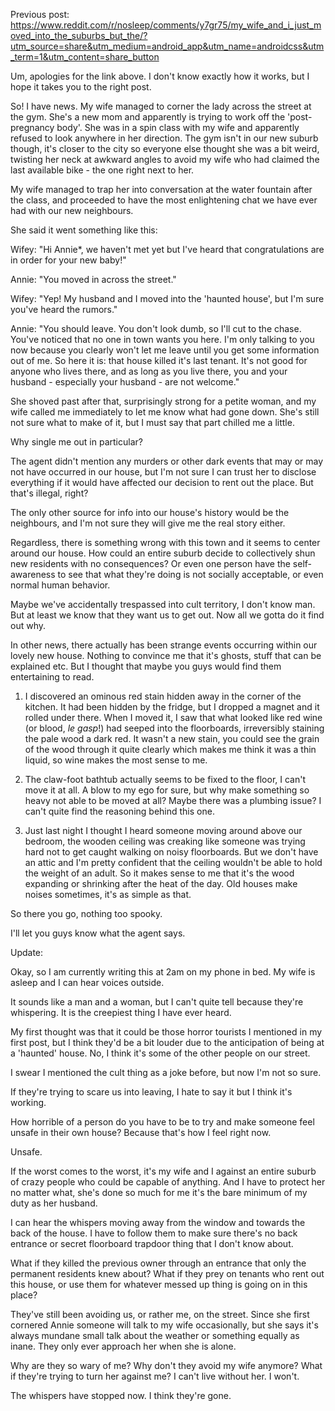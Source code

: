 Previous post: https://www.reddit.com/r/nosleep/comments/y7gr75/my_wife_and_i_just_moved_into_the_suburbs_but_the/?utm_source=share&utm_medium=android_app&utm_name=androidcss&utm_term=1&utm_content=share_button

Um, apologies for the link above. I don't know exactly how it works, but I hope it takes you to the right post.

So! I have news. My wife managed to corner the lady across the street at the gym. She's a new mom and apparently is trying to work off the 'post-pregnancy body'. She was in a spin class with my wife and apparently refused to look anywhere in her direction. The gym isn't in our new suburb though, it's closer to the city so everyone else thought she was a bit weird, twisting her neck at awkward angles to avoid my wife who had claimed the last available bike - the one right next to her.

My wife managed to trap her into conversation at the water fountain after the class, and proceeded to have the most enlightening chat we have ever had with our new neighbours. 

She said it went something like this:

Wifey: "Hi Annie*, we haven't met yet but I've heard that congratulations are in order for your new baby!"

Annie: "You moved in across the street."

Wifey: "Yep! My husband and I moved into the 'haunted house', but I'm sure you've heard the rumors."

Annie: "You should leave. You don't look dumb, so I'll cut to the chase. You've noticed that no one in town wants you here. I'm only talking to you now because you clearly won't let me leave until you get some information out of me. So here it is: that house killed it's last tenant. It's not good for anyone who lives there, and as long as you live there, you and your husband - especially your husband - are not welcome."

She shoved past after that, surprisingly strong for a petite woman, and my wife called me immediately to let me know what had gone down. She's still not sure what to make of it, but I must say that part chilled me a little.

Why single me out in particular? 

The agent didn't mention any murders or other dark events that may or may not have occurred in our house, but I'm not sure I can trust her to disclose everything if it would have affected our decision to rent out the place. But that's illegal, right? 

The only other source for info into our house's history  would be the neighbours, and I'm not sure they will give me the real story either.

Regardless, there is something wrong with this town and it seems to center around our house. How could an entire suburb decide to collectively shun new residents with no consequences? Or even one person have the self-awareness to see  that what they're doing is not socially acceptable, or even normal human behavior.

Maybe we've accidentally trespassed into cult territory, I don't know man. But at least we know that they want us to get out. Now all we gotta do it find out why.

In other news, there actually has been strange events occurring within our lovely new house. Nothing to convince me that it's ghosts, stuff that can be explained etc. But I thought that maybe you guys would find them entertaining to read. 

1) I discovered an ominous red stain hidden away in the corner of the kitchen. It had been hidden by the fridge, but I dropped a magnet and it rolled under there. When I moved it, I saw that what looked like red wine (or blood, *le gasp*!) had seeped into the floorboards, irreversibly staining the pale wood a dark red. It wasn't a new stain, you could see the grain of the wood through it quite clearly which makes me think it was a thin liquid, so wine makes the most sense to me. 

2) The claw-foot bathtub actually seems to be fixed to the floor, I can't move it at all. A blow to my ego for sure, but why make something so heavy not able to be moved at all? Maybe there was a plumbing issue? I can't quite find the reasoning behind this one. 

3) Just last night I thought I heard someone moving around above our bedroom, the wooden ceiling was creaking like someone was trying hard not to get caught walking on noisy floorboards. But we don't have an attic and I'm pretty confident that the ceiling wouldn't be able to hold the weight of an adult. So it makes sense to me that it's the wood expanding or shrinking after the heat of the day. Old houses make noises sometimes, it's as simple as that. 

So there you go, nothing too spooky. 

I'll let you guys know what the agent says.


Update:

Okay, so I am currently writing this at 2am on my phone in bed. My wife is asleep and I can hear voices outside. 

It sounds like a man and a woman, but I can't quite tell because they're whispering. It is the creepiest thing I have ever heard.

My first thought was that it could be those horror tourists I mentioned in my first post, but I think they'd be a bit louder due to the anticipation of being at a 'haunted' house. No, I think it's some of the other people on our street.

I swear I mentioned the cult thing as a joke before, but now I'm not so sure.

If they're trying to scare us into leaving, I hate to say it but I think it's working.

How horrible of a person do you have to be to try and make someone feel unsafe in their own house? Because that's how I feel right now.

Unsafe.

If the worst comes to the worst, it's my wife and I against an entire suburb of crazy people who could be capable of anything. And I have to protect her no matter what, she's done so much for me it's the bare minimum of my duty as her husband.

I can hear the whispers moving away from the window and towards the back of the house. I have to follow them to make sure there's no back entrance or secret floorboard trapdoor thing that I don't know about.

What if they killed the previous owner through an entrance that only the permanent residents knew about? What if they prey on tenants who rent out this house, or use them for whatever messed up thing is going on in this place?

They've still been avoiding us, or rather me, on the street. Since she first cornered Annie someone will talk to my wife occasionally, but she says it's always mundane small talk about the weather or something equally as inane. They only ever approach her when she is alone. 

Why are they so wary of me? Why don't they avoid my wife anymore? What if they're trying to turn her against me? I can't live without her. I won't. 

The whispers have stopped now. I think they're gone.